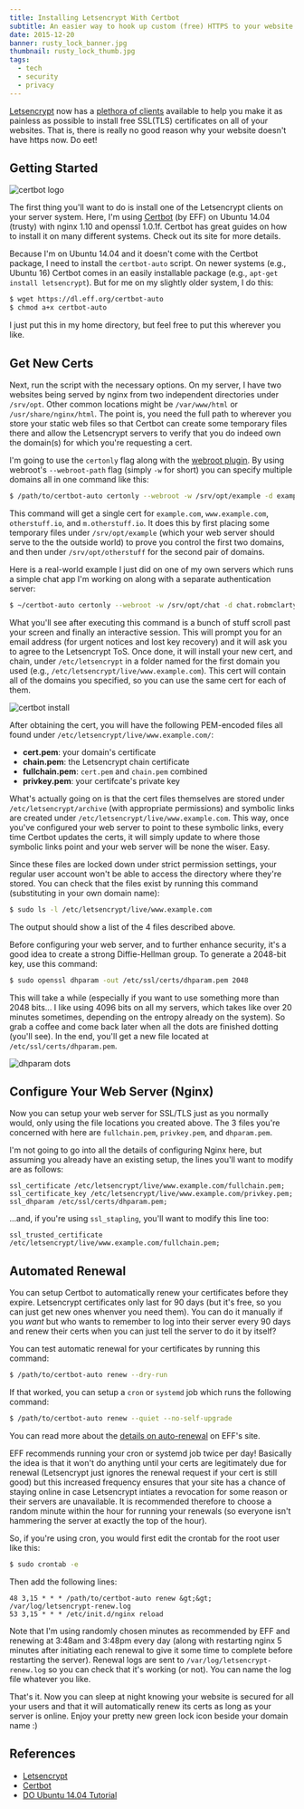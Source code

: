 ```yaml
---
title: Installing Letsencrypt With Certbot
subtitle: An easier way to hook up custom (free) HTTPS to your website.
date: 2015-12-20
banner: rusty_lock_banner.jpg
thumbnail: rusty_lock_thumb.jpg
tags:
  - tech
  - security
  - privacy
---
```


[Letsencrypt](https://letsencrypt.org) now has a [plethora of clients](https://letsencrypt.org/docs/client-options)
available to help you make it as painless as possible to install free
SSL(TLS) certificates on all of your websites. That is, there is really 
no good reason why your website doesn't have https now. Do eet!


Getting Started
---------------

![certbot logo](certbot-logo-1A_large.jpg)

The first thing you'll want to do is install one of the Letsencrypt clients on
your server system. Here, I'm using [Certbot](https://certbot.eff.org)
(by EFF) on Ubuntu 14.04 (trusty) with nginx 1.10 and openssl 1.0.1f.
Certbot has great guides on how to install it on many different systems.
Check out its site for more details.

Because I'm on Ubuntu 14.04 and it doesn't come with the Certbot package, I need
to install the `certbot-auto` script. On newer systems (e.g., Ubuntu 16)
Certbot comes in an easily installable package (e.g., `apt-get install letsencrypt`).
But for me on my slightly older system, I do this:

```bash
$ wget https://dl.eff.org/certbot-auto
$ chmod a+x certbot-auto
```

I just put this in my home directory, but feel free to put this wherever you like.


Get New Certs
-------------

Next, run the script with the necessary options. On my server, I have
two websites being served by nginx from two independent directories
under `/srv/opt`. Other common locations might be `/var/www/html` or `/usr/share/nginx/html`.
The point is, you need the full path to wherever you store your static
web files so that Certbot can create some temporary files there and 
allow the Letsencrypt servers to verify that you do indeed own the 
domain(s) for which you're requesting a cert.

I'm going to use the `certonly` flag along with the [webroot plugin](https://certbot.eff.org/docs/using.html#webroot).
By using webroot's `--webroot-path` flag (simply `-w` for short) you can
specify multiple domains all in one command like this:

```bash
$ /path/to/certbot-auto certonly --webroot -w /srv/opt/example -d example.com -d www.example.com -w /srv/opt/otherstuff -d otherstuff.io -d m.otherstuff.io
```

This command will get a single cert for `example.com`, `www.example.com`,
`otherstuff.io`, and `m.otherstuff.io`. It does this by first placing some
temporary files under `/srv/opt/example` (which your web server
should serve to the the outside world) to prove you control the first two
domains, and then under `/srv/opt/otherstuff` for the second
pair of domains.

Here is a real-world example I just did on one of my own servers
which runs a simple chat app I'm working on along with a separate 
authentication server:

```bash
$ ~/certbot-auto certonly --webroot -w /srv/opt/chat -d chat.robmclarty.com -w /srv/opt/auth -d auth.robmclarty.com
```

What you'll see after executing this command is a bunch of stuff
scroll past your screen and finally an interactive session. This will 
prompt you for an email address (for urgent notices and lost key 
recovery) and it will ask you to agree to the Letsencrypt ToS. Once 
done, it will install your new cert, and chain, under `/etc/letsencrypt`
in a folder named for the first domain you used
(e.g., `/etc/letsencrypt/live/www.example.com`). This cert will contain all of
the domains you specified, so you can use the same cert for each of them.

![certbot install](certbot_install_large.jpg)

After obtaining the cert, you will have the following PEM-encoded files all
found under `/etc/letsencrypt/live/www.example.com/`:

- **cert.pem**: your domain's certificate
- **chain.pem**: the Letsencrypt chain certificate
- **fullchain.pem**: `cert.pem` and `chain.pem` combined
- **privkey.pem**: your certifcate's private key

What's actually going on is that the cert files themselves are stored under
`/etc/letsencrypt/archive` (with appropriate permissions) and symbolic links
are created under `/etc/letsencrypt/live/www.example.com`.
This way, once you've configured your web server to point to these
symbolic links, every time Certbot updates the certs, it will simply 
update to where those symbolic links point and your web server will be 
none the wiser. Easy.

Since these files are locked down under strict permission settings,
your regular user account won't be able to access the directory where 
they're stored. You can check that the files exist by running this 
command (substituting in your own domain name):

```bash
$ sudo ls -l /etc/letsencrypt/live/www.example.com
```

The output should show a list of the 4 files described above.

Before configuring your web server, and to further enhance security,
it's a good idea to create a strong Diffie-Hellman group. To generate a 
2048-bit key, use this command:

```bash
$ sudo openssl dhparam -out /etc/ssl/certs/dhparam.pem 2048
```

This will take a while (especially if you want to use something more
than 2048 bits... I like using 4096 bits on all my servers, which takes 
like over 20 minutes sometimes, depending on the entropy already on the 
system). So grab a coffee and come back later when all the dots are 
finished dotting (you'll see). In the end, you'll get a new file located
at `/etc/ssl/certs/dhparam.pem`.

![dhparam dots](dots_large.jpg)


Configure Your Web Server (Nginx)
---------------------------------

Now you can setup your web server for SSL/TLS just as you normally
would, only using the file locations you created above. The 3 files 
you're concerned with here are `fullchain.pem`,
`privkey.pem`, and `dhparam.pem`.

I'm not going to go into all the details of configuring Nginx here,
but assuming you already have an existing setup, the lines you'll want 
to modify are as follows:

```nginx
ssl_certificate /etc/letsencrypt/live/www.example.com/fullchain.pem;
ssl_certificate_key /etc/letsencrypt/live/www.example.com/privkey.pem;  
ssl_dhparam /etc/ssl/certs/dhparam.pem;
```

...and, if you're using `ssl_stapling`, you'll want to modify this line too:

```nginx
ssl_trusted_certificate /etc/letsencrypt/live/www.example.com/fullchain.pem;
```


Automated Renewal
-----------------

You can setup Certbot to automatically renew your certificates before
they expire. Letsencrypt certificates only last for 90 days (but it's
free, so you can just get new ones whenver you need them). You can do it
manually if you *want* but who wants to remember to log into
their server every 90 days and renew their certs when you can just tell 
the server to do it by itself?

You can test automatic renewal for your certificates by running this command:

```bash
$ /path/to/certbot-auto renew --dry-run
```

If that worked, you can setup a `cron` or `systemd` job which runs the following command:

```bash
$ /path/to/certbot-auto renew --quiet --no-self-upgrade
```

You can read more about the [details on auto-renewal](https://certbot.eff.org/docs/using.html#renewal) on EFF's site.

EFF recommends running your cron or systemd job twice per day!
Basically the idea is that it won't do anything until your certs are 
legitimately due for renewal (Letsencrypt just ignores the renewal 
request if your cert is still good) but this increased frequency ensures
that your site has a chance of staying online in case Letsencrypt
intiates a revocation for some reason or their servers are unavailable. 
It is recommended therefore to choose a random minute within the hour 
for running your renewals (so everyone isn't hammering the server at 
exactly the top of the hour).

So, if you're using cron, you would first edit the crontab for the root user like this:

```bash
$ sudo crontab -e
```

Then add the following lines:

```
48 3,15 * * * /path/to/certbot-auto renew &gt;&gt; /var/log/letsencrypt-renew.log
53 3,15 * * * /etc/init.d/nginx reload
```

Note that I'm using randomly chosen minutes as recommended by EFF and
renewing at 3:48am and 3:48pm every day (along with restarting nginx 5
minutes after initiating each renewal to give it some time to complete 
before restarting the server). Renewal logs are sent to
`/var/log/letsencrypt-renew.log` so you can check that it's working (or not).
You can name the log file whatever you like.

That's it. Now you can sleep at night knowing your website is secured
for all your users and that it will automatically renew its certs as
long as your server is online. Enjoy your pretty new green lock icon 
beside your domain name :)


References
----------

- [Letsencrypt](https://letsencrypt.org)
- [Certbot](https://certbot.eff.org)
- [DO Ubuntu 14.04 Tutorial](https://www.digitalocean.com/community/tutorials/how-to-secure-nginx-with-let-s-encrypt-on-ubuntu-14-04)
